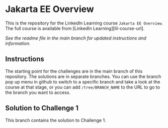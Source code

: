 # Jakarta EE Overview
This is the repository for the LinkedIn Learning course `Jakarta EE Overview`. The full course is available from [LinkedIn Learning][lil-course-url].

_See the readme file in the main branch for updated instructions and information._
## Instructions
The starting point for the challenges are in the main branch of this repository.
The solutions are in separate branches. You can use the branch pop up menu in github to switch to a specific branch and take a look at the course at that stage, or you can add `/tree/BRANCH_NAME` to the URL to go to the branch you want to access.

## Solution to Challenge 1

This branch contains the solution to Challenge 1.
